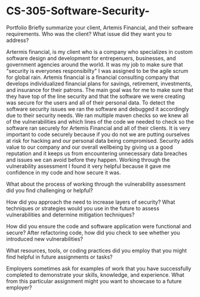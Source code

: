 # CS-305-Software-Security-
Portfolio 
Briefly summarize your client, Artemis Financial, and their software requirements. Who was the client? What issue did they want you to address?

Artermis financial, is my client who is a company who specializes in custom software design and development for entrepenuers, businesses, and government agencies around the world. It was my job to make sure that "security is everyones responsibilty" I was assigned to be the agile scrum for global rain. Artemis financial is a financial consulting company that develops individualized financial plans for savings, retirement, investments, and insurance for their patrons. The main goal was for me to make sure that they have top of the line security and that the software we were creating was secure for the users and all of their personal data. To detect the software security issues we ran the software and debugged it accordingly due to their security needs. We ran multiple maven checks so we knew all of the vulnerabilities and which lines of the code we needed to check so the software ran securely for Artemis Financial and all of their clients. It is very important to code securely because if you do not we are putting ourselves at risk for hacking and our personal data being compromised. Security adds value to our company and our overall wellbeing by giving us a good reputation and it keeps us from encountering unnecessary data breaches and issues we can avoid before they happen. Working through the vulnerability assessment I found it very helpful because it gave me confidence in my code and how secure it was. 




What about the process of working through the vulnerability assessment did you find challenging or helpful?


How did you approach the need to increase layers of security? What techniques or strategies would you use in the future to assess vulnerabilities and determine mitigation techniques?


How did you ensure the code and software application were functional and secure? After refactoring code, how did you check to see whether you introduced new vulnerabilities?


What resources, tools, or coding practices did you employ that you might find helpful in future assignments or tasks?


Employers sometimes ask for examples of work that you have successfully completed to demonstrate your skills, knowledge, and experience. What from this particular assignment might you want to showcase to a future employer?
